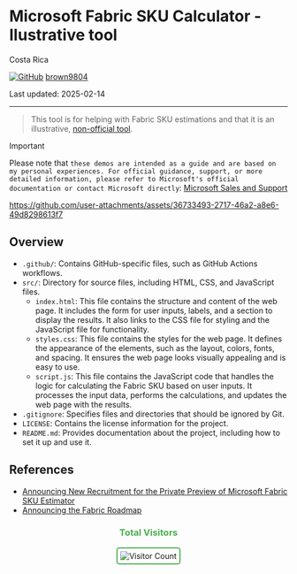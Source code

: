 # Microsoft Fabric SKU Calculator - Ilustrative tool 

Costa Rica

[![GitHub](https://img.shields.io/badge/--181717?logo=github&logoColor=ffffff)](https://github.com/)
[brown9804](https://github.com/brown9804)

Last updated: 2025-02-14

----------

> This tool is for helping with Fabric SKU estimations and that it is an illustrative, [non-official tool](https://microsoftcloudessentials-learninghub.github.io/Fabric-SKU-helper/).

> [!IMPORTANT]
> Please note that `these demos are intended as a guide and are based on my personal experiences. For official guidance, support, or more detailed information, please refer to Microsoft's official documentation or contact Microsoft directly`: [Microsoft Sales and Support](https://support.microsoft.com/contactus?ContactUsExperienceEntryPointAssetId=S.HP.SMC-HOME)

https://github.com/user-attachments/assets/36733493-2717-46a2-a8e6-49d8298613f7

## Overview

- `.github/`: Contains GitHub-specific files, such as GitHub Actions workflows.
- `src/`: Directory for source files, including HTML, CSS, and JavaScript files.
  - `index.html`: This file contains the structure and content of the web page. It includes the form for user inputs, labels, and a section to display the results. It also links to the CSS file for styling and the JavaScript file for functionality.
  - `styles.css`: This file contains the styles for the web page. It defines the appearance of the elements, such as the layout, colors, fonts, and spacing. It ensures the web page looks visually appealing and is easy to use.
  - `script.js`:  This file contains the JavaScript code that handles the logic for calculating the Fabric SKU based on user inputs. It processes the input data, performs the calculations, and updates the web page with the results.
- `.gitignore`: Specifies files and directories that should be ignored by Git.
- `LICENSE`: Contains the license information for the project.
- `README.md`: Provides documentation about the project, including how to set it up and use it.

## References 

- [Announcing New Recruitment for the Private Preview of Microsoft Fabric SKU Estimator](https://blog.fabric.microsoft.com/en-us/blog/announcing-new-recruitment-for-the-private-preview-of-microsoft-fabric-sku-estimator?ft=All)
- [Announcing the Fabric Roadmap](https://blog.fabric.microsoft.com/en-us/blog/announcing-the-fabric-roadmap?ft=All)

<div align="center">
  <h3 style="color: #4CAF50;">Total Visitors</h3>
  <img src="https://profile-counter.glitch.me/brown9804/count.svg" alt="Visitor Count" style="border: 2px solid #4CAF50; border-radius: 5px; padding: 5px;"/>
</div>
